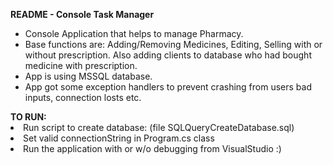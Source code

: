 <b>README - Console Task Manager</b>
<div>
<ul>
<li>Console Application that helps to manage Pharmacy. 
<li>Base functions are: Adding/Removing Medicines, Editing, Selling with or without prescription. Also adding clients to database who had bought medicine with prescription.
<li>App is using MSSQL database.
<li>App got some exception handlers to prevent crashing from users bad inputs, connection losts etc.

</ul>
</div>
<b>TO RUN:</b>
<li>Run script to create database: (file SQLQueryCreateDatabase.sql)
<li>Set valid connectionString in Program.cs class
<li>Run the application with or w/o debugging from VisualStudio :)
